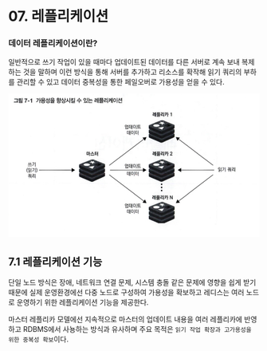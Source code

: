 # 07. 레플리케이션

### 데이터 레플리케이션이란?
일반적으로 쓰기 작업이 있을 때마다 업데이트된 데이터를 다른 서버로 계속 보내 복제하는 것을 말하며 이런 방식을 통해 서버를 추가하고 리소스를 확작해 읽기 쿼리의 부하를 관리할 수 있고 데이터 중복성을 통한 페일오버로 가용성을 얻을 수 있다.

![alt text](image.png)

## 7.1 레플리케이션 기능
단일 노드 방식은 장애, 네트워크 연결 문제, 시스템 충돌 같은 문제에 영향을 쉽게 받기 때문에 실제 운영환경에선 다중 노드로 구성하여 가용성을 확보하고 레디스는 여러 노드로 운영하기 위한 레플리케이션 기능을 제공한다. 

마스터 레플리카 모델에선 지속적으로 마스터의 업데이트 내용을 여러 레플리카에 반영하고 RDBMS에서 사뇽하는 방식과 유사하며 주요 목적은 `읽기 작업 확장과 고가용성을 위한 중복성 확보`이다.